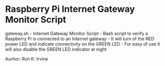 # Raspberry Pi Internet Gateway Monitor Script

gateway.sh - Internet Gateway Monitor Script
	- Bash script to verify a Raspberry Pi is connected to an Internet gateway
	- It will turn of the RED power LED and indicate connectivity on the GREEN LED
	- For easy of use it will also disable the GREEN LED indicator at night

Aurhor: Ron K. Irvine
